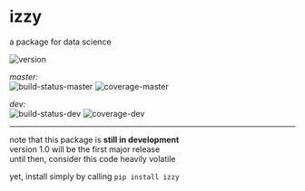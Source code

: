 
izzy
====
a package for data science

<nobr><img src="https://img.shields.io/pypi/v/izzy" alt="version"/></nobr>

*master:*  
<nobr><img src="https://img.shields.io/travis/com/lockhartlab/izzy/master"  alt="build-status-master"/></nobr>
<nobr><img src="https://img.shields.io/codecov/c/github/lockhartlab/izzy/master" alt="coverage-master"/></nobr>

*dev:*  
<nobr><img src="https://img.shields.io/travis/com/lockhartlab/izzy/dev"  alt="build-status-dev"/></nobr>
<nobr><img src="https://img.shields.io/codecov/c/github/lockhartlab/izzy/dev" alt="coverage-dev"/></nobr>

<hr>

note that this package is **still in development**  
version 1.0 will be the first major release  
until then, consider this code heavily volatile

yet, install simply by calling ```pip install izzy```

